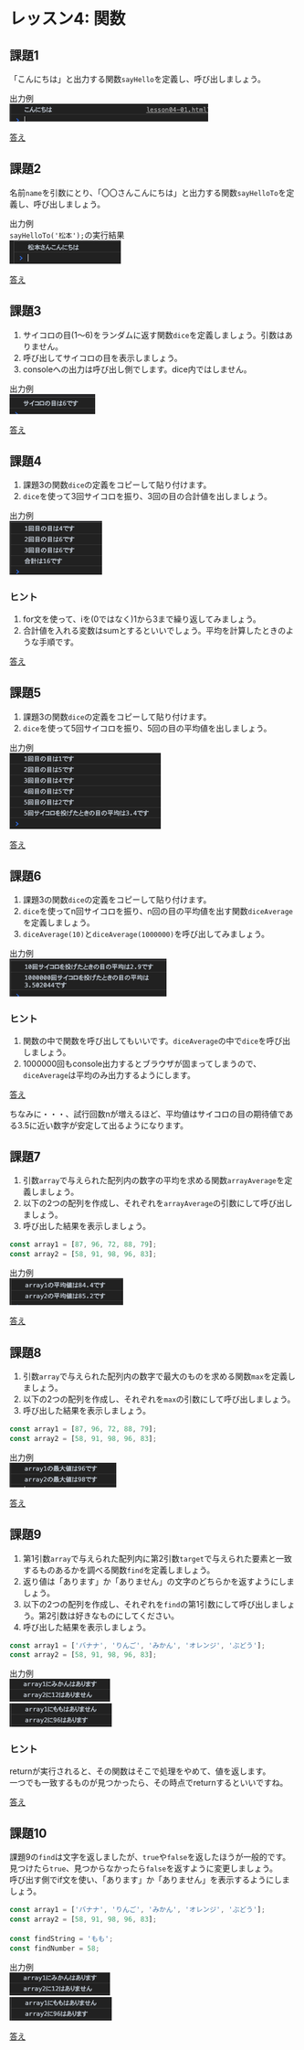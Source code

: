# レッスン4: 関数

## 課題1
「こんにちは」と出力する関数`sayHello`を定義し、呼び出しましょう。

出力例  
![出力例](images/lesson04-01-01.png)

[答え](samples/lesson04/lesson04-01.html)

## 課題2
名前`name`を引数にとり、「〇〇さんこんにちは」と出力する関数`sayHelloTo`を定義し、呼び出しましょう。

出力例  
`sayHelloTo('松本');`の実行結果  
![出力例](images/lesson04-02-01.png)

[答え](samples/lesson04/lesson04-02.html)

## 課題3

1. サイコロの目(1〜6)をランダムに返す関数`dice`を定義しましょう。引数はありません。
2. 呼び出してサイコロの目を表示しましょう。
3. consoleへの出力は呼び出し側でします。dice内ではしません。

出力例  
![出力例](images/lesson04-03-01.png)

[答え](samples/lesson04/lesson04-03.html)

## 課題4

1. 課題3の関数`dice`の定義をコピーして貼り付けます。
2. `dice`を使って3回サイコロを振り、3回の目の合計値を出しましょう。

出力例  
![出力例](images/lesson04-04-01.png)

### ヒント

1. for文を使って、iを(0ではなく)1から3まで繰り返してみましょう。
2. 合計値を入れる変数はsumとするといいでしょう。平均を計算したときのような手順です。

[答え](samples/lesson04/lesson04-04.html)

## 課題5

1. 課題3の関数`dice`の定義をコピーして貼り付けます。
2. `dice`を使って5回サイコロを振り、5回の目の平均値を出しましょう。

出力例  
![出力例](images/lesson04-05-01.png)

[答え](samples/lesson04/lesson04-05.html)

## 課題6

1. 課題3の関数`dice`の定義をコピーして貼り付けます。
2. `dice`を使ってn回サイコロを振り、n回の目の平均値を出す関数`diceAverage`を定義しましょう。
3. `diceAverage(10)`と`diceAverage(1000000)`を呼び出してみましょう。

出力例  
![出力例](images/lesson04-06-01.png)

### ヒント

1. 関数の中で関数を呼び出してもいいです。`diceAverage`の中で`dice`を呼び出しましょう。
2. 1000000回もconsole出力するとブラウザが固まってしまうので、`diceAverage`は平均のみ出力するようにします。

[答え](samples/lesson04/lesson04-06.html)

ちなみに・・・、試行回数nが増えるほど、平均値はサイコロの目の期待値である3.5に近い数字が安定して出るようになります。

## 課題7

1. 引数`array`で与えられた配列内の数字の平均を求める関数`arrayAverage`を定義しましょう。
2. 以下の2つの配列を作成し、それぞれを`arrayAverage`の引数にして呼び出しましょう。
3. 呼び出した結果を表示しましょう。

```javascript
const array1 = [87, 96, 72, 88, 79];
const array2 = [58, 91, 98, 96, 83];
```

出力例  
![出力例](images/lesson04-07-01.png)

[答え](samples/lesson04/lesson04-07.html)

## 課題8

1. 引数`array`で与えられた配列内の数字で最大のものを求める関数`max`を定義しましょう。
2. 以下の2つの配列を作成し、それぞれを`max`の引数にして呼び出しましょう。
3. 呼び出した結果を表示しましょう。

```javascript
const array1 = [87, 96, 72, 88, 79];
const array2 = [58, 91, 98, 96, 83];
```

出力例  
![出力例](images/lesson04-08-01.png)

[答え](samples/lesson04/lesson04-08.html)

## 課題9

1. 第1引数`array`で与えられた配列内に第2引数`target`で与えられた要素と一致するものあるかを調べる関数`find`を定義しましょう。
2. 返り値は「あります」か「ありません」の文字のどちらかを返すようにしましょう。
3. 以下の2つの配列を作成し、それぞれを`find`の第1引数にして呼び出しましょう。第2引数は好きなものにしてください。
4. 呼び出した結果を表示しましょう。

```javascript
const array1 = ['バナナ', 'りんご', 'みかん', 'オレンジ', 'ぶどう'];
const array2 = [58, 91, 98, 96, 83];
```

出力例  
![出力例](images/lesson04-09-01.png)  
![出力例](images/lesson04-09-02.png)

### ヒント

returnが実行されると、その関数はそこで処理をやめて、値を返します。  
一つでも一致するものが見つかったら、その時点でreturnするといいですね。

[答え](samples/lesson04/lesson04-09.html)

## 課題10

課題9の`find`は文字を返しましたが、`true`や`false`を返したほうが一般的です。  
見つけたら`true`、見つからなかったら`false`を返すように変更しましょう。  
呼び出す側でif文を使い、「あります」か「ありません」を表示するようにしましょう。

```javascript
const array1 = ['バナナ', 'りんご', 'みかん', 'オレンジ', 'ぶどう'];
const array2 = [58, 91, 98, 96, 83];

const findString = 'もも';
const findNumber = 58;
```

出力例  
![出力例](images/lesson04-09-01.png)  
![出力例](images/lesson04-09-02.png)

[答え](samples/lesson04/lesson04-10.html)
